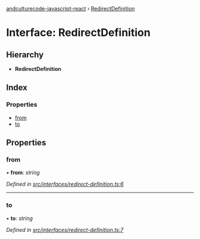 [andculturecode-javascript-react](../README.md) › [RedirectDefinition](redirectdefinition.md)

# Interface: RedirectDefinition

## Hierarchy

* **RedirectDefinition**

## Index

### Properties

* [from](redirectdefinition.md#from)
* [to](redirectdefinition.md#to)

## Properties

###  from

• **from**: *string*

*Defined in [src/interfaces/redirect-definition.ts:6](https://github.com/AndcultureCode/AndcultureCode.JavaScript.React/blob/d477a7a/src/interfaces/redirect-definition.ts#L6)*

___

###  to

• **to**: *string*

*Defined in [src/interfaces/redirect-definition.ts:7](https://github.com/AndcultureCode/AndcultureCode.JavaScript.React/blob/d477a7a/src/interfaces/redirect-definition.ts#L7)*
